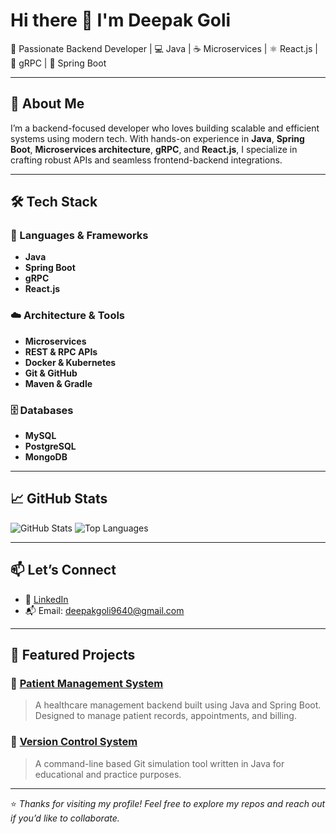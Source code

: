 # Hi there 👋 I'm Deepak Goli

🎯 Passionate Backend Developer | 💻 Java | ☕ Microservices | ⚛️ React.js | 🔌 gRPC | 🌱 Spring Boot

---

## 🚀 About Me

I’m a backend-focused developer who loves building scalable and efficient systems using modern tech. With hands-on experience in **Java**, **Spring Boot**, **Microservices architecture**, **gRPC**, and **React.js**, I specialize in crafting robust APIs and seamless frontend-backend integrations.

---

## 🛠️ Tech Stack

### 🧠 Languages & Frameworks
- **Java**
- **Spring Boot**
- **gRPC**
- **React.js**

### ☁️ Architecture & Tools
- **Microservices**
- **REST & RPC APIs**
- **Docker & Kubernetes**
- **Git & GitHub**
- **Maven & Gradle**

### 🗄️ Databases
- **MySQL**
- **PostgreSQL**
- **MongoDB**

---

## 📈 GitHub Stats

![GitHub Stats](https://github-readme-stats.vercel.app/api?username=deepakgoli9640&show_icons=true&theme=radical)
![Top Languages](https://github-readme-stats.vercel.app/api/top-langs/?username=deepakgoli9640&layout=compact&theme=radical)


---

## 📫 Let’s Connect

- 🔗 [LinkedIn](https://www.linkedin.com/in/deepak-goli-92a3651a6/)
- 📬 Email: deepakgoli9640@gmail.com

---

## 📂 Featured Projects

### 🔹 [Patient Management System](https://github.com/your-github-username/patient-management-system)
> A healthcare management backend built using Java and Spring Boot. Designed to manage patient records, appointments, and billing.

### 🔹 [Version Control System](https://github.com/your-github-username/version-control-system)
> A command-line based Git simulation tool written in Java for educational and practice purposes.

---

⭐️ *Thanks for visiting my profile! Feel free to explore my repos and reach out if you’d like to collaborate.*

